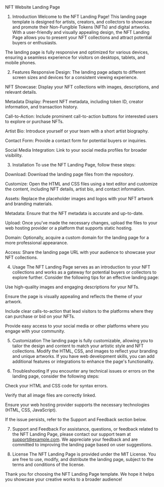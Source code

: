 NFT Website Landing Page 

1. Introduction
Welcome to the NFT Landing Page! This landing page template is designed for artists, creators, and collectors to showcase and promote their Non-Fungible Tokens (NFTs) and digital artworks. With a user-friendly and visually appealing design, the NFT Landing Page allows you to present your NFT collections and attract potential buyers or enthusiasts.

The landing page is fully responsive and optimized for various devices, ensuring a seamless experience for visitors on desktops, tablets, and mobile phones.

2. Features
Responsive Design: The landing page adapts to different screen sizes and devices for a consistent viewing experience.

NFT Showcase: Display your NFT collections with images, descriptions, and relevant details.

Metadata Display: Present NFT metadata, including token ID, creator information, and transaction history.

Call-to-Action: Include prominent call-to-action buttons for interested users to explore or purchase NFTs.

Artist Bio: Introduce yourself or your team with a short artist biography.

Contact Form: Provide a contact form for potential buyers or inquiries.

Social Media Integration: Link to your social media profiles for broader visibility.

3. Installation
To use the NFT Landing Page, follow these steps:

Download: Download the landing page files from the repository.

Customize: Open the HTML and CSS files using a text editor and customize the content, including NFT details, artist bio, and contact information.

Assets: Replace the placeholder images and logos with your NFT artwork and branding materials.

Metadata: Ensure that the NFT metadata is accurate and up-to-date.

Upload: Once you've made the necessary changes, upload the files to your web hosting provider or a platform that supports static hosting.

Domain: Optionally, acquire a custom domain for the landing page for a more professional appearance.

Access: Share the landing page URL with your audience to showcase your NFT collections.

4. Usage
The NFT Landing Page serves as an introduction to your NFT collections and works as a gateway for potential buyers or collectors to explore further. Consider the following tips for an effective landing page:

Use high-quality images and engaging descriptions for your NFTs.

Ensure the page is visually appealing and reflects the theme of your artwork.

Include clear calls-to-action that lead visitors to the platforms where they can purchase or bid on your NFTs.

Provide easy access to your social media or other platforms where you engage with your community.

5. Customization
The landing page is fully customizable, allowing you to tailor the design and content to match your artistic style and NFT collections. Modify the HTML, CSS, and images to reflect your branding and unique artworks. If you have web development skills, you can add additional features or integrations to enhance the page's functionality.

6. Troubleshooting
If you encounter any technical issues or errors on the landing page, consider the following steps:

Check your HTML and CSS code for syntax errors.

Verify that all image files are correctly linked.

Ensure your web hosting provider supports the necessary technologies (HTML, CSS, JavaScript).

If the issue persists, refer to the Support and Feedback section below.

7. Support and Feedback
For assistance, questions, or feedback related to the NFT Landing Page, please contact our support team at support@example.com. We appreciate your feedback and are committed to improving the landing page based on user suggestions.

8. License
The NFT Landing Page is provided under the MIT License. You are free to use, modify, and distribute the landing page, subject to the terms and conditions of the license.

Thank you for choosing the NFT Landing Page template. We hope it helps you showcase your creative works to a broader audience!